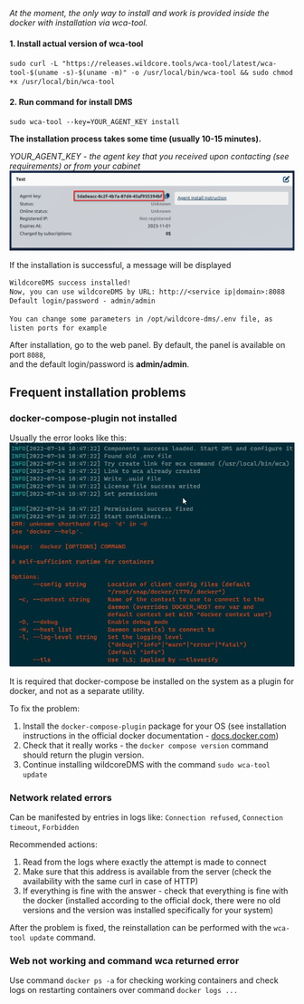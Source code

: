 *At the moment, the only way to install and work is provided inside the docker with installation via wca-tool.*
 
#### 1. Install actual version of wca-tool     
```shell
sudo curl -L "https://releases.wildcore.tools/wca-tool/latest/wca-tool-$(uname -s)-$(uname -m)" -o /usr/local/bin/wca-tool && sudo chmod +x /usr/local/bin/wca-tool
```

#### 2. Run command for install DMS 
```shell
sudo wca-tool --key=YOUR_AGENT_KEY install 
```
**The installation process takes some time (usually 10-15 minutes).**   

*YOUR_AGENT_KEY - the agent key that you received upon contacting (see requirements) or from your cabinet*    
![img.png](img.png)

If the installation is successful, a message will be displayed
```shell
WildcoreDMS success installed!
Now, you can use wildcoreDMS by URL: http://<service ip|domain>:8088
Default login/password - admin/admin

You can change some parameters in /opt/wildcore-dms/.env file, as listen ports for example
```

After installation, go to the web panel.
By default, the panel is available on port `8088`,     
and the default login/password is **admin/admin**.


## Frequent installation problems
### docker-compose-plugin not installed
Usually the error looks like this:
![](assets/no-docker-compose-plugin.jpg)

It is required that docker-compose be installed on the system as a plugin for docker, and not as a separate utility.

To fix the problem:

1. Install the `docker-compose-plugin` package for your OS (see installation instructions in the official docker documentation - [docs.docker.com](https://docs.docker.com/engine/install/))
2. Check that it really works - the `docker compose version` command should return the plugin version.
3. Continue installing wildcoreDMS with the command ```sudo wca-tool update```
 

### Network related errors
Can be manifested by entries in logs like: `Connection refused`, `Connection timeout`, `Forbidden`

Recommended actions:

1. Read from the logs where exactly the attempt is made to connect
2. Make sure that this address is available from the server (check the availability with the same curl in case of HTTP)
3. If everything is fine with the answer - check that everything is fine with the docker (installed according to the official dock, there were no old versions and the version was installed specifically for your system)

After the problem is fixed, the reinstallation can be performed with the `wca-tool update` command.

### Web not working and command wca returned error 
Use command `docker ps -a` for checking working containers and check logs on restarting containers over command `docker logs ...` 

